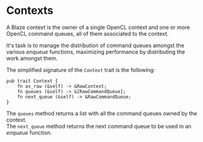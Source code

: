 # Contexts
A Blaze context is the owner of a single OpenCL context and one or more OpenCL command queues, all of them associated to the context.

It's task is to manage the distribution of command queues amongst the various _enqueue_ functions, maximizing performance by distributing the work amongst them.

The simplified signature of the `Context` trait is the following:

```rust,ignore
pub trait Context {
    fn as_raw (&self) -> &RawContext;
    fn queues (&self) -> &[RawCommandQueue];
    fn next_queue (&self) -> &RawCommandQueue;
}
```

The `queues` method returns a list with all the command queues owned by the context.\
The `next_queue` method returns the next command queue to be used in an _enqueue_ function.
